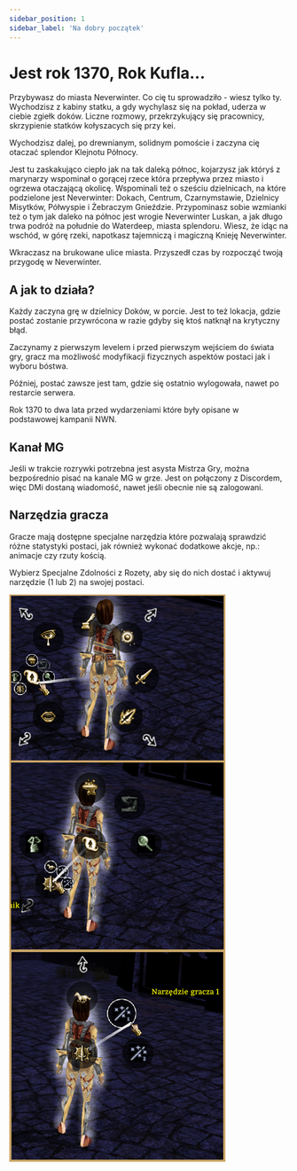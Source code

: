 ```yaml
---
sidebar_position: 1
sidebar_label: 'Na dobry początek'
---
```



# Jest rok 1370, Rok Kufla...

Przybywasz do miasta Neverwinter. Co cię tu sprowadziło - wiesz tylko ty. Wychodzisz z kabiny statku, a gdy wychylasz się na pokład, uderza w ciebie zgiełk doków. Liczne rozmowy, przekrzykujący się pracownicy, skrzypienie statków kołyszacych się przy kei.

Wychodzisz dalej, po drewnianym, solidnym pomoście i zaczyna cię otaczać splendor Klejnotu Północy.

Jest tu zaskakująco ciepło jak na tak daleką północ, kojarzysz jak któryś z marynarzy wspominał o gorącej rzece która przepływa przez miasto i ogrzewa otaczającą okolicę. Wspominali też o sześciu dzielnicach, na które podzielone jest Neverwinter: Dokach, Centrum, Czarnymstawie, Dzielnicy Misytków, Półwyspie i Żebraczym Gnieździe.
Przypominasz sobie wzmianki też o tym jak daleko na północ jest wrogie Neverwinter Luskan, a jak długo trwa podróż na południe do Waterdeep, miasta splendoru. Wiesz, że idąc na wschód, w górę rzeki, napotkasz tajemniczą i magiczną Knieję Neverwinter.

Wkraczasz na brukowane ulice miasta. Przyszedł czas by rozpocząć twoją przygodę w Neverwinter.

## A jak to działa?

Każdy zaczyna grę w dzielnicy Doków, w porcie. Jest to też lokacja, gdzie postać zostanie przywrócona w razie gdyby się ktoś natknął na krytyczny błąd.

Zaczynamy z pierwszym levelem i przed pierwszym wejściem do świata gry, gracz ma możliwość modyfikacji fizycznych aspektów postaci jak i wyboru bóstwa.

Później, postać zawsze jest tam, gdzie się ostatnio wylogowała, nawet po restarcie serwera.

Rok 1370 to dwa lata przed wydarzeniami które były opisane w podstawowej kampanii NWN.

## Kanał MG

Jeśli w trakcie rozrywki potrzebna jest asysta Mistrza Gry, można bezpośrednio pisać na kanale MG w grze. Jest on połączony z Discordem, więc DMi dostaną wiadomość, nawet jeśli obecnie nie są zalogowani.

## Narzędzia gracza

Gracze mają dostępne specjalne narzędzia które pozwalają sprawdzić różne statystyki postaci, jak również wykonać dodatkowe akcje, np.: animacje czy rzuty kością.

Wybierz Specjalne Zdolności z Rozety, aby się do nich dostać i aktywuj narzędzie (1 lub 2) na swojej postaci.

![player tool](../../static/img/wiki/player-tools-1.png)